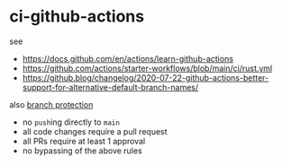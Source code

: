 # ci-github-actions

see

- https://docs.github.com/en/actions/learn-github-actions
- https://github.com/actions/starter-workflows/blob/main/ci/rust.yml
- https://github.blog/changelog/2020-07-22-github-actions-better-support-for-alternative-default-branch-names/

also [branch protection](https://github.com/rust-sketches/ci-github-actions/settings/branches)

- no `push`ing directly to `main`
- all code changes require a pull request
- all PRs require at least 1 approval
- no bypassing of the above rules